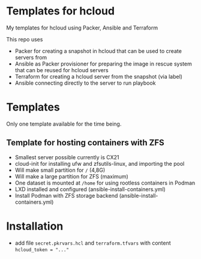 # Templates for hcloud

My templates for hcloud using Packer, Ansible and Terraform

This repo uses

- Packer for creating a snapshot in hcloud that can be used to create servers from
- Ansible as Packer provisioner for preparing the image in rescue system that can be reused for hcloud servers
- Terraform for creating a hcloud server from the snapshot (via label)
- Ansible connecting directly to the server to run playbook


# Templates

Only one template available for the time being.

## Template for hosting containers with ZFS

- Smallest server possible currently is CX21
- cloud-init for installing ufw and zfsutils-linux, and importing the pool
- Will make small partition for `/` (4,8G)
- Will make a large partition for ZFS (maximum)
- One dataset is mounted at `/home` for using rootless containers in Podman
- LXD installed and configured (ansible-install-containers.yml)
- Install Podman with ZFS storage backend (ansible-install-containers.yml)


# Installation

- add file `secret.pkrvars.hcl` and `terraform.tfvars` with content `hcloud_token = "..."`